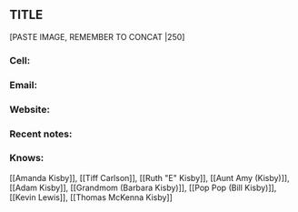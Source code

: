 ## TITLE

[PASTE IMAGE, REMEMBER TO CONCAT |250]

### Cell: 
### Email: 
### Website: 

### Recent notes:


### Knows:
[[Amanda Kisby]], [[Tiff Carlson]], [[Ruth "E" Kisby]], [[Aunt Amy (Kisby)]], [[Adam Kisby]], [[Grandmom (Barbara Kisby)]], [[Pop Pop (Bill Kisby)]], [[Kevin Lewis]], [[Thomas McKenna Kisby]]